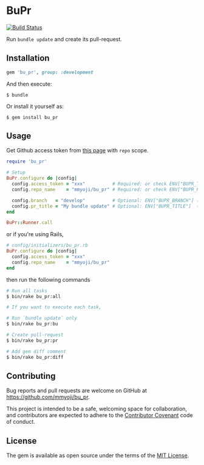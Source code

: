 # BuPr

[![Build Status](https://travis-ci.org/mmyoji/bu_pr.svg?branch=master)](https://travis-ci.org/mmyoji/bu_pr)

Run `bundle update` and create its pull-request.


## Installation

```rb
gem 'bu_pr', group: :development
```

And then execute:

    $ bundle


Or install it yourself as:

    $ gem install bu_pr

## Usage

Get Github access token from [this page](https://github.com/settings/tokens/new) with `repo` scope.

```rb
require 'bu_pr'

# Setup
BuPr.configure do |config|
  config.access_token = "xxx"          # Required: or check ENV["BUPR_TOKEN"]
  config.repo_name    = "mmyoji/bu_pr" # Required: or check ENV["BUPR_REPO"]

  config.branch   = "develop"          # Optional: ENV["BUPR_BRANCH"] (default is 'master')
  config.pr_title = "My bundle update" # Optional: ENV["BUPR_TITLE"]  (default is like 'Bundle update 2016-11-13')
end

BuPr::Runner.call
```

or if you're using Rails,

```rb
# config/initializers/bu_pr.rb
BuPr.configure do |config|
  config.access_token = "xxx"
  config.repo_name    = "mmyoji/bu_pr"
end
```

then run the following commands

```sh
# Run all tasks
$ bin/rake bu_pr:all

# If you want to execute each task,

# Run `bundle update` only
$ bin/rake bu_pr:bu

# Create pull-request
$ bin/rake bu_pr:pr

# Add gem diff comment
$ bin/rake bu_pr:diff
```


## Contributing

Bug reports and pull requests are welcome on GitHub at https://github.com/mmyoji/bu_pr.

This project is intended to be a safe, welcoming space for collaboration, and contributors are expected to adhere to the [Contributor Covenant](http://contributor-covenant.org) code of conduct.


## License

The gem is available as open source under the terms of the [MIT License](http://opensource.org/licenses/MIT).

